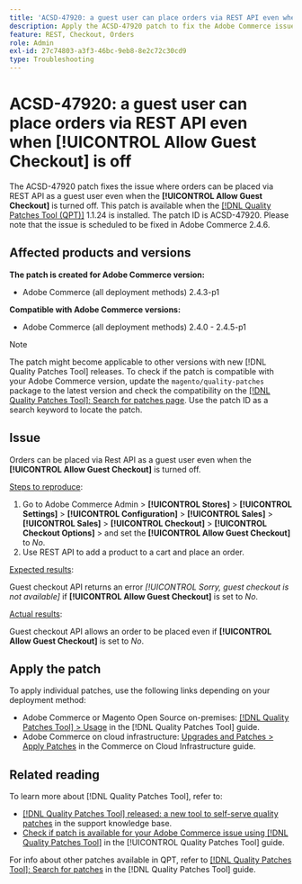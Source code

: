 ```yaml
---
title: 'ACSD-47920: a guest user can place orders via REST API even when [!UICONTROL Allow Guest Checkout] is off'
description: Apply the ACSD-47920 patch to fix the Adobe Commerce issue where orders can be placed via REST API as a guest user even when the [!UICONTROL Allow Guest Checkout] is turned off.
feature: REST, Checkout, Orders
role: Admin
exl-id: 27c74803-a3f3-46bc-9eb8-8e2c72c30cd9
type: Troubleshooting
---
```

# ACSD-47920: a guest user can place orders via REST API even when **[!UICONTROL Allow Guest Checkout]** is off

The ACSD-47920 patch fixes the issue where orders can be placed via REST API as a guest user even when the **[!UICONTROL Allow Guest Checkout]** is turned off. This patch is available when the [[!DNL Quality Patches Tool (QPT)]](https://experienceleague.adobe.com/en/docs/commerce-operations/tools/quality-patches-tool/quality-patches-tool-to-self-serve-quality-patches) 1.1.24 is installed. The patch ID is ACSD-47920. Please note that the issue is scheduled to be fixed in Adobe Commerce 2.4.6.

## Affected products and versions

**The patch is created for Adobe Commerce version:**

* Adobe Commerce (all deployment methods) 2.4.3-p1

**Compatible with Adobe Commerce versions:**

* Adobe Commerce (all deployment methods) 2.4.0 - 2.4.5-p1

>[!NOTE]
>
>The patch might become applicable to other versions with new [!DNL Quality Patches Tool] releases. To check if the patch is compatible with your Adobe Commerce version, update the `magento/quality-patches` package to the latest version and check the compatibility on the [[!DNL Quality Patches Tool]: Search for patches page](https://experienceleague.adobe.com/tools/commerce-quality-patches/index.html). Use the patch ID as a search keyword to locate the patch.

## Issue

Orders can be placed via Rest API as a guest user even when the **[!UICONTROL Allow Guest Checkout]** is turned off.

<u>Steps to reproduce</u>:

1. Go to Adobe Commerce Admin > **[!UICONTROL Stores]** > **[!UICONTROL Settings]** > **[!UICONTROL Configuration]** > **[!UICONTROL Sales]** > **[!UICONTROL Sales]** > **[!UICONTROL Checkout]** > **[!UICONTROL Checkout Options]** > and set the **[!UICONTROL Allow Guest Checkout]** to _No_.
1. Use REST API to add a product to a cart and place an order.

<u>Expected results</u>:

Guest checkout API returns an error *[!UICONTROL Sorry, guest checkout is not available]* if **[!UICONTROL Allow Guest Checkout]** is set to _No_.

<u>Actual results</u>:

Guest checkout API allows an order to be placed even if **[!UICONTROL Allow Guest Checkout]** is set to _No_.

## Apply the patch

To apply individual patches, use the following links depending on your deployment method:

* Adobe Commerce or Magento Open Source on-premises: [[!DNL Quality Patches Tool] > Usage](/help/tools/quality-patches-tool/usage.md) in the [!DNL Quality Patches Tool] guide.
* Adobe Commerce on cloud infrastructure: [Upgrades and Patches > Apply Patches](https://experienceleague.adobe.com/docs/commerce-cloud-service/user-guide/develop/upgrade/apply-patches.html) in the Commerce on Cloud Infrastructure guide.

## Related reading

To learn more about [!DNL Quality Patches Tool], refer to:

* [[!DNL Quality Patches Tool] released: a new tool to self-serve quality patches](https://experienceleague.adobe.com/en/docs/commerce-operations/tools/quality-patches-tool/quality-patches-tool-to-self-serve-quality-patches) in the support knowledge base.
* [Check if patch is available for your Adobe Commerce issue using [!DNL Quality Patches Tool]](/help/tools/quality-patches-tool/patches-available-in-qpt/check-patch-for-magento-issue-with-magento-quality-patches.md) in the [!UICONTROL Quality Patches Tool] guide.


For info about other patches available in QPT, refer to [[!DNL Quality Patches Tool]: Search for patches](https://experienceleague.adobe.com/tools/commerce-quality-patches/index.html) in the [!DNL Quality Patches Tool] guide.
